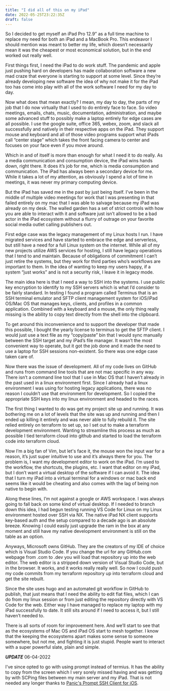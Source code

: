 ```yaml
---
title: "I did all of this on my iPad"
date: 2022-05-25T23:22:35Z
draft: false
---
```


So I decided to get myself an iPad Pro 12.9” as a full time machine to replace my need for both an iPad and a MacBook Pro.  This endeavor I should mention was meant to better my life, which doesn’t necessarily mean it was the cheapest or most economical solution, but in the end worked out really well.

First things first, I need the iPad to do work stuff.  The pandemic and apple just pushing hard on developers has made collaboration software a new mad craze that everyone is starting to support at some level.  Since they’re already developing new software the idea of why not make it for the iPad too has come into play with all of the work software I need for my day to day.

Now what does that mean exactly?  I mean, my day to day, the parts of my job that I do now virtually that I used to do entirely face to face.  So video meetings, emails, chats, music, documentation, administration, and maybe some advanced stuff to possibly make a laptop entirely for edge cases are all possible.  I use the google suite, office 365, webex, zoom, and slack all successfully and natively in their respective apps on the iPad.  They support mouse and keyboard and all of those video programs support what iPads call “center stage” which takes the front facing camera to center and focuses on your face even if you move around. 

Which in and of itself is more than enough for what I need it to do really.  As a media communication and consumption device, the iPad wins hands down, right there.  It does it’s job for me, which is media consumption and communication. The iPad has always been a secondary device for me.  While it takes a lot of my attention, as obviously I spend a lot of time in meetings, it was never my primary computing device.

But the iPad has saved me in the past by just being itself.  I’ve been in the middle of multiple video meetings for work that I was presenting in that failed entirely on my mac that I was able to salvage because my iPad was already on my desk.  The walled garden has a set of strict controls with how you are able to interact with it and software just isn’t allowed to be a bad actor in the iPad ecosystem without a flurry of outrage on your favorite social media outlet calling publishers out.  

First edge case was the legacy management of my Linux hosts I run.  I have migrated services and have started to embrace the edge and serverless, but still have a need for a full Linux system on the internet.  While all of my new projects utilize AWS services for hosting, I still have legacy operations that I tend to and maintain.  Because of obligations of commitment I can’t just retire the systems, but they work for third parties who’s workflows are important to them.  In the idea of wanting to keep my users happy, if a system “just works” and is not a security risk, I leave it in legacy mode.

The main idea here is that I need a way to SSH into the systems.  I use public key encryption to identify to my SSH servers which is what I’d consider to be fairly standard.  In testing I found a program called Terminus that is an SSH terminal emulator and SFTP client management system for iOS/iPad OS/Mac OS that manages keys, clients, and profiles in a common application.  Combined with a keyboard and a mouse, the only thing really missing is the ability to copy text directly from the shell into the clipboard.  

To get around this inconvenience and to support the developer that made this possible, I bought the yearly license to terminus to get the SFTP client.  I would just use a text file as my “copy/paste” bin that I would sync manually between the SSH target and my iPad’s file manager.  It wasn’t the most convenient way to operate, but it got the job done and it made the need to use a laptop for SSH sessions non-existent.  So there was one edge case taken care of.

Now there was the issue of development.  All of my code lives on GitHub and runs from command line tools that are not mac specific in any way.  There isn’t a command line tool that I use in Mac OS that I haven’t already in the past used in a linux environment first.  Since I already had a linux environment I was using for hosting legacy applications, there was no reason I couldn’t use that environment for development.  So I copied the appropriate SSH keys into my linux environment and headed to the races.

The first thing I wanted to do was get my project site up and running.  It was bothering me on a lot of levels that the site was up and running and then I ended up killing it entirely and was never able to fully rebuild it.  The site relied entirely on terraform to set up, so I set out to make a terraform development environment.  Wanting to streamline this process as much as possible I tied terraform cloud into github and started to load the terraform code into terraform cloud.  

Now I’m a big fan of Vim, but let's face it, the mouse won the input war for a reason, it’s just super intuitive to use and it’s always there for you.  The problem is, I want my development editor to work on the iPad.  I’m used to the workflow, the shortcuts, the plugins, etc.  I want that editor on my iPad, but I don’t want a virtual desktop of the software if I can avoid it.  The idea that I turn my iPad into a virtual terminal for a windows or mac back end seems like it would be cheating and also comes with the lag of being non native to begin with.

Along these lines, I’m not against a google or AWS workspace.  I was always going to fall back on some kind of virtual desktop.  If I needed to branch down this idea, I had begun testing running VS Code for Linux on my Linux environment hosted over SSH via NX.  The native iPad NX client supports key-based auth and the setup compared to a decade ago is an absolute breeze.  Knowing I could easily just upgrade the ram in the box at any moment and still have my native development environment is still on the table as an option.

Anyways, Microsoft owns GitHub.  They are the creators of my IDE of choice which is Visual Studio Code.  If you change the url for any GitHub.com webpage from .com to .dev you will load that repository up into the web editor.  The web editor is a stripped down version of Visual Studio Code, but in the browser.  It works, and it works really really well.   So now I could push my code commits from my terraform repository up into terraform cloud and get the site rebuilt.

Since the site uses hugo and an automated git workflow in GitHub to publish, that just means that I need the ability to edit flat files, which I can do from my linux session or from just editing the repository directly with VS Code for the web.  Either way I have managed to replace my laptop with my iPad successfully to date.  It still sits around if I need to access it, but I still haven’t needed to.

There is all sorts of room for improvement here.  And we’ll start to see that as the ecosystems of Mac OS and iPad OS start to mesh together.  I know that the keeping the ecosystems apart makes some sense to someone somewhere, but not me, and fighting it is just stupid.  People want to interact with a super powerful slate, plain and simple.

***UPDATE*** 06-04-2022

I've since opted to go with using prompt instead of termius.  It has the ability to copy from the screen which I very sorely missed having and was getting by with SCPing files between my main server and my iPad.  That is not needed any longer thanks to [Panic's Prompt SSH Client for iOS](https://panic.com/prompt/).
